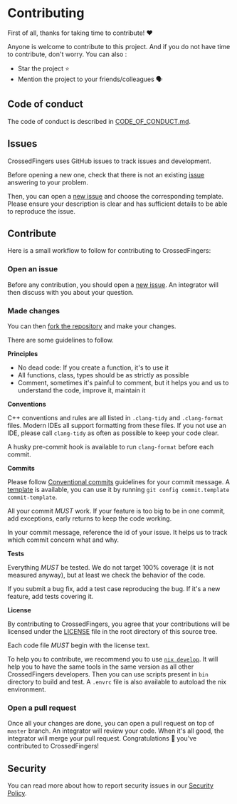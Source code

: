 # Contributing

First of all, thanks for taking time to contribute! ❤️

Anyone is welcome to contribute to this project. And if you do not have time to contribute, don't worry. You can also :

- Star the project ⭐
- Mention the project to your friends/colleagues 🗣

## Code of conduct

The code of conduct is described in [CODE_OF_CONDUCT.md](CODE_OF_CONDUCT.md).

## Issues

CrossedFingers uses GitHub issues to track issues and development.

Before opening a new one, check that there is not an existing [issue](https://github.com/Gashmob/CrossedFingers/issues)
answering to your problem.

Then, you can open a [new issue](https://github.com/Gashmob/CrossedFingers/issues/new/choose) and choose the
corresponding
template. Please ensure your description is clear and has sufficient details to be able to reproduce the issue.

## Contribute

Here is a small workflow to follow for contributing to CrossedFingers:

### Open an issue

Before any contribution, you should open a [new issue](https://github.com/Gashmob/CrossedFingers/issues/new/choose). An
integrator will then discuss with you about your question.

### Made changes

You can then [fork the repository](https://github.com/Gashmob/CrossedFingers/fork) and make your changes.

There are some guidelines to follow.

**Principles**

- No dead code: If you create a function, it's to use it
- All functions, class, types should be as strictly as possible
- Comment, sometimes it's painful to comment, but it helps you and us to understand the code, improve it, maintain it

**Conventions**

C++ conventions and rules are all listed in `.clang-tidy` and `.clang-format` files. Modern IDEs all support
formatting from these files. If you not use an IDE, please call `clang-tidy` as often as possible to keep your code
clear.

A husky pre-commit hook is available to run `clang-format` before each commit.

**Commits**

Please follow [Conventional commits](https://www.conventionalcommits.org/en/v1.0.0/) guidelines for your commit message.
A [template](commit-template) is available, you can use it by running `git config commit.template commit-template`.

All your commit *MUST* work. If your feature is too big to be in one commit, add exceptions, early returns to keep the
code working.

In your commit message, reference the id of your issue. It helps us to track which commit concern what and why.

**Tests**

Everything *MUST* be tested. We do not target 100% coverage (it is not measured anyway), but at least we check the behavior of the code. 

If you submit a bug fix, add a test case reproducing the bug. If it's a new feature, add tests covering it.

**License**

By contributing to CrossedFingers, you agree that your contributions will be licensed under the [LICENSE](LICENSE.md) file in the
root directory of this source tree.

Each code file *MUST* begin with the license text.

To help you to contribute, we recommend you to use [`nix develop`](https://nixos.org/download/). It will help you to have
the same tools in the same version as all other CrossedFingers developers. Then you can use scripts present in `bin` directory to
build and test. A `.envrc` file is also available to autoload the nix environment.

### Open a pull request

Once all your changes are done, you can open a pull request on top of `master` branch. An integrator will review your
code. When it's all good, the integrator will merge your pull request. Congratulations 🎉 you've contributed to CrossedFingers!

## Security

You can read more about how to report security issues in our [Security Policy](SECURITY.md).